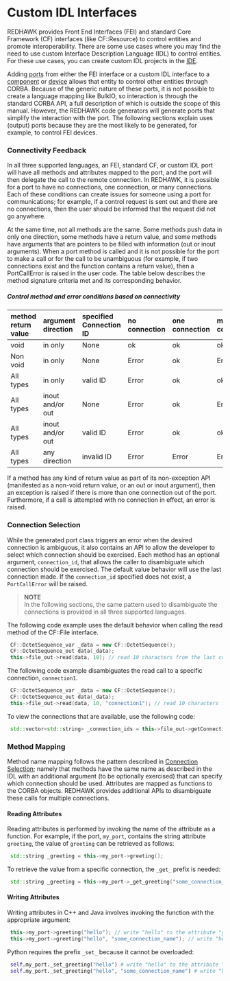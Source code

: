 # Custom IDL Interfaces

REDHAWK provides Front End Interfaces (FEI) and standard Core Framework (CF) interfaces (like CF::Resource) to control entities and promote interoperability. There are some use cases where you may find the need to use custom Interface Description Language (IDL) to control entities. For these use cases, you can create custom IDL projects in the [IDE](../IDE/_index.html).

Adding <abbr title="See Glossary.">ports</abbr> from either the FEI interface or a custom IDL interface to a <abbr title="See Glossary.">component</abbr> or <abbr title="See Glossary.">device</abbr> allows that entity to control other entities through CORBA. Because of the generic nature of these ports, it is not possible to create a language mapping like BulkIO, so interaction is through the standard CORBA API, a full description of which is outside the scope of this manual. However, the REDHAWK code generators will generate ports that simplify the interaction with the port. The following sections explain uses (output) ports because they are the most likely to be generated, for example, to control FEI devices.

### Connectivity Feedback

In all three supported languages, an FEI, standard CF, or custom IDL port will have all methods and attributes mapped to the port, and the port will then delegate the call to the remote connection. In REDHAWK, it is possible for a port to have no connections, one connection, or many connections. Each of these conditions can create issues for someone using a port for communications; for example, if a control request is sent out and there are no connections, then the user should be informed that the request did not go anywhere.

At the same time, not all methods are the same. Some methods push data in only one direction, some methods have a return value, and some methods have arguments that are pointers to be filled with information (out or inout arguments). When a port method is called and it is not possible for the port to make a call or for the call to be unambiguous (for example, if two connections exist and the function contains a return value), then a PortCallError is raised in the user code. The table below describes the method signature criteria met and its corresponding behavior.

##### Control method and error conditions based on connectivity
| **method return value**  | **argument direction** | **specified Connection ID** | **no connection** | **one connection** | **many connections** |
| :----------------------- | :--------------------------- | :---------------- | :----------------- | :------------------- | :-------------- |
| void | in only | None                         | ok                | ok                 | ok                   |
| Non void | in only | None                         | Error             | ok                 | Error                |
| All types | in only | valid ID                     | Error             | ok                 | ok                   |
| All types | inout and/or out | None                         | Error             | ok                 | Error                |
| All types | inout and/or out | valid ID                     | Error             | ok                 | ok                   |
| All types |   any direction    | invalid ID                   | Error             | Error              | Error                |

If a method has any kind of return value as part of its non-exception API (manifested as a non-void return value, or an out or inout argument), then an exception is raised if there is more than one connection out of the port. Furthermore, if a call is attempted with no connection in effect, an error is raised.

### Connection Selection

While the generated port class triggers an error when the desired connection is ambiguous, it also contains an API to allow the developer to select which connection should be exercised. Each method has an optional argument, `connection_id`, that allows the caller to disambiguate which connection should be exercised. The default value behavior will use the last connection made. If the `connection_id` specified does not exist, a `PortCallError` will be raised.


> **NOTE**  
> In the following sections, the same pattern used to disambiguate the connections is provided in all three supported languages.  

The following code example uses the default behavior when calling the read method of the CF::File interface.

```cpp
 CF::OctetSequence_var _data = new CF::OctetSequence();
 CF::OctetSequence_out data(_data);
 this->file_out->read(data, 10); // read 10 characters from the last connection made to the port
```

The following code example disambiguates the read call to a specific connection, `connection1`.

```cpp
 CF::OctetSequence_var _data = new CF::OctetSequence();
 CF::OctetSequence_out data(_data);
 this->file_out->read(data, 10, "connection1"); // read 10 characters from the connection called "connection1"
```

To view the connections that are available, use the following code:

```cpp
 std::vector<std::string> _connection_ids = this->file_out->getConnectionIds();
```

### Method Mapping

Method name mapping follows the pattern described in [Connection Selection](#connection-selection); namely that methods have the same name as described in the IDL with an additional argument (to be optionally exercised) that can specify which connection should be used. Attributes are mapped as functions to the CORBA objects. REDHAWK provides additional APIs to disambiguate these calls for multiple connections.

#### Reading Attributes

Reading attributes is performed by invoking the name of the attribute as a function. For example, if the port, `my_port`, contains the string attribute `greeting`, the value of `greeting` can be retrieved as follows:

```cpp
 std::string _greeting = this->my_port->greeting();
```

To retrieve the value from a specific connection, the `_get_` prefix is needed:

```cpp
 std::string _greeting = this->my_port->_get_greeting("some_connection_name");
```

#### Writing Attributes

Writing attributes in C++ and Java involves invoking the function with the appropriate argument:

```cpp
 this->my_port->greeting("hello"); // write "hello" to the attribute "greeting"
 this->my_port->greeting("hello", "some_connection_name"); // write "hello" to the attribute "greeting" over connection "some_connection_name"
```

Python requires the prefix `_set_` because it cannot be overloaded:

```python
 self.my_port._set_greeting("hello") # write "hello" to the attribute "greeting"
 self.my_port._set_greeting("hello", "some_connection_name") # write "hello" to the attribute "greeting" over connection "some_connection_name"
```

